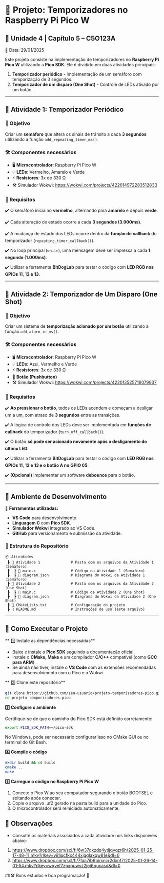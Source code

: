 # 🚦 Projeto: Temporizadores no Raspberry Pi Pico W

## 📌 Unidade 4 | Capítulo 5 – C5O123A
📅 Data: 29/01/2025

Este projeto consiste na implementação de temporizadores no **Raspberry Pi Pico W** utilizando a **Pico SDK**. Ele é dividido em duas atividades principais:

1. **Temporizador periódico** - Implementação de um semáforo com temporização de 3 segundos.
2. **Temporizador de um disparo (One Shot)** - Controle de LEDs ativado por um botão.

---

## 📝 Atividade 1: Temporizador Periódico

### 🎯 Objetivo
Criar um **semáforo** que altera os sinais de trânsito a cada **3 segundos** utilizando a função `add_repeating_timer_ms()`.

### 🛠️ Componentes necessários
- 🖥️ **Microcontrolador**: Raspberry Pi Pico W
- 💡 **LEDs**: Vermelho, Amarelo e Verde
- ⚡ **Resistores**: 3x de 330 Ω
- 🛠️ Simulador Wokwi: https://wokwi.com/projects/422014972283512833

### 📌 Requisitos
✔️ O semáforo inicia no **vermelho**, alternando para **amarelo** e depois **verde**.

✔️ Cada alteração de estado ocorre a cada **3 segundos (3.000ms)**.

✔️ A mudança de estado dos LEDs ocorre dentro da **função de callback** do temporizador (`repeating_timer_callback()`).

✔️ No loop principal (`while`), uma mensagem deve ser impressa a cada **1 segundo (1.000ms)**.

✔️ Utilizar a ferramenta **BitDogLab** para testar o código com **LED RGB nos GPIOs 11, 12 e 13**.


---

## 📝 Atividade 2: Temporizador de Um Disparo (One Shot)

### 🎯 Objetivo
Criar um sistema de **temporização acionado por um botão** utilizando a função `add_alarm_in_ms()`.

### 🛠️ Componentes necessários
- 🖥️ **Microcontrolador**: Raspberry Pi Pico W
- 💡 **LEDs**: Azul, Vermelho e Verde
- ⚡ **Resistores**: 3x de 330 Ω
- 🔘 **Botão (Pushbutton)**
- 🛠️ Simulador Wokwi: https://wokwi.com/projects/422013525719079937

### 📌 Requisitos
✔️ **Ao pressionar o botão**, todos os LEDs acendem e começam a desligar um a um, com atraso de **3 segundos** entre as transições.

✔️ A lógica de controle dos LEDs deve ser implementada em **funções de callback** do temporizador (`turn_off_callback()`).

✔️ O botão **só pode ser acionado novamente após o desligamento do último LED**.

✔️ Utilizar a ferramenta **BitDogLab** para testar o código com **LED RGB nos GPIOs 11, 12 e 13 e o botão A no GPIO 05**.

✔️ **(Opcional)** Implementar um software **debounce** para o botão.

---

## 🔧 Ambiente de Desenvolvimento
📌 **Ferramentas utilizadas:**
- **VS Code** para desenvolvimento.
- **Linguagem C** com **Pico SDK**.
- **Simulador Wokwi** integrado ao VS Code.
- **GitHub** para versionamento e submissão da atividade.

### 📂 Estrutura do Repositório
```plaintext
📦 Atividades
 ┣ 📂 Atividade 1              # Pasta com os arquivos da Atividade 1 (Semáforo)
 ┣  ┣ 📜 main.c                # Código da Atividade 1 (Semáforo)
 ┣  ┣ 📜 diagram.json          # Diagrama do Wokwi da Atividade 1 (Semáforo)
 ┣ 📂 Atividade 2              # Pasta com os arquivos da Atividade 2 (One Shot)
 ┣  ┣ 📜 main.c                # Código da Atividade 2 (One Shot)
 ┣  ┣ 📜 diagram.json          # Diagrama do Wokwi da Atividade 2 (One Shot)
 ┣ 📜 CMakeLists.txt           # Configuração do projeto
 ┣ 📜 README.md                # Instruções de uso (este arquivo)
```

---

## 🚀 Como Executar o Projeto

** 1️⃣ Instale as dependências necessárias**

- Baixe e instale o **Pico SDK** seguindo a [documentação oficial](https://github.com/raspberrypi/pico-sdk).
- Instale o **CMake**, **Make** e um compilador **C/C++** compatível (como **GCC para ARM**).
- Se ainda não tiver, instale o **VS Code** com as extensões recomendadas para desenvolvimento com o Pico e o Wokwi.

** 2️⃣ Clone este repositório**

```bash
git clone https://github.com/seu-usuario/projeto-temporizadores-pico.git
cd projeto-temporizadores-pico
```

**3️⃣ Configure o ambiente**

Certifique-se de que o caminho do Pico SDK está definido corretamente:
```bash
export PICO_SDK_PATH=~/pico-sdk
```
No Windows, pode ser necessário configurar isso no CMake GUI ou no terminal do Git Bash.

**4️⃣ Compile o código**
```bash
mkdir build && cd build
cmake ..
make
```
**5️⃣ Carregue o código no Raspberry Pi Pico W**
1. Conecte o Pico W ao seu computador segurando o botão BOOTSEL e soltando após conectar.
2. Copie o arquivo .uf2 gerado na pasta build para a unidade do Pico.
3. O microcontrolador será reiniciado automaticamente.


## 📢 Observações
- Consulte os materiais associados a cada atividade nos links disponíveis abaixo:
1. https://www.dropbox.com/scl/fi/6w37qxzdq4ytljqvqzr6h/2025-01-25-17-48-11.mkv?rlkey=yjj1iqcfkx444xigglaxqw81e&dl=0
2. https://www.dropbox.com/scl/fi/7faa7ib6bjrxncr2dxnf7/2025-01-26-14-01-54.mkv?rlkey=wqvef7zpxpuwvz2joj6qucasd&dl=0
   

##🛠️ Bons estudos e boa programação! 🚀

